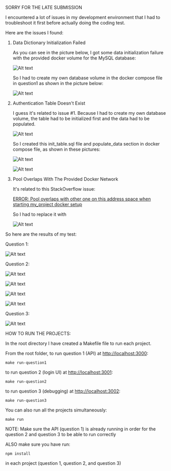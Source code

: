 SORRY FOR THE LATE SUBMISSION

I encountered a lot of issues in my development environment that I had to troubleshoot it first before actually doing the coding test.

Here are the issues I found:

1. Data Dictionary Initialization Failed
   
    As you can see in the picture below, I got some data initialization failure with the provided docker volume for the MySQL database:

    ![Alt text](./screenshots/data_dictionary_initialization_failed.png)

    So I had to create my own database volume in the docker compose file in question1 as shown in the picture below:

    ![Alt text](./screenshots/database_volume.png)

2. Authentication Table Doesn't Exist

    I guess it's related to issue #1. Because I had to create my own database volume, the table had to be initialized first and the data had to be populated.

    ![Alt text](./screenshots/table_does_not_exist.png)

    So I created this init_table.sql file and populate_data section in docker compose file, as shown in these pictures:

    ![Alt text](./screenshots/init_table_sql.png)

    ![Alt text](./screenshots/populate_data.png)

3. Pool Overlaps With The Provided Docker Network

    It's related to this StackOverflow issue:

    [ERROR: Pool overlaps with other one on this address space when starting my_project docker setup](https://stackoverflow.com/questions/56515128/error-pool-overlaps-with-other-one-on-this-address-space-when-starting-my-proje)

    So I had to replace it with 

    ![Alt text](./screenshots/replace_network.png)
  


So here are the results of my test:

Question 1:

![Alt text](./screenshots/api_test.png)

Question 2:

![Alt text](./screenshots/login_1.png)

![Alt text](./screenshots/login_2.png)

![Alt text](./screenshots/login_3.png)

![Alt text](./screenshots/login_4.png)

Question 3:

![Alt text](./screenshots/fetch.png)


HOW TO RUN THE PROJECTS:

  In the root directory I have created a Makefile file to run each project. 

  From the root folder, to run question 1 (API) at [http://localhost:3000](http://localhost:3000):
  ```
  make run-question1
  ```

  to run question 2 (login UI) at [http://localhost:3001](http://localhost:3001):
  ```
  make run-question2
  ```

  to run question 3 (debugging) at [http://localhost:3002](http://localhost:3002):
  ```
  make run-question3
  ```


  You can also run all the projects simultaneously:

  ```
  make run
  ```

  NOTE: Make sure the API (question 1) is already running in order for the question 2 and question 3 to be able to run correctly

  ALSO make sure you have run:
  ```
  npm install
  ```

  in each project (question 1, question 2, and question 3)
